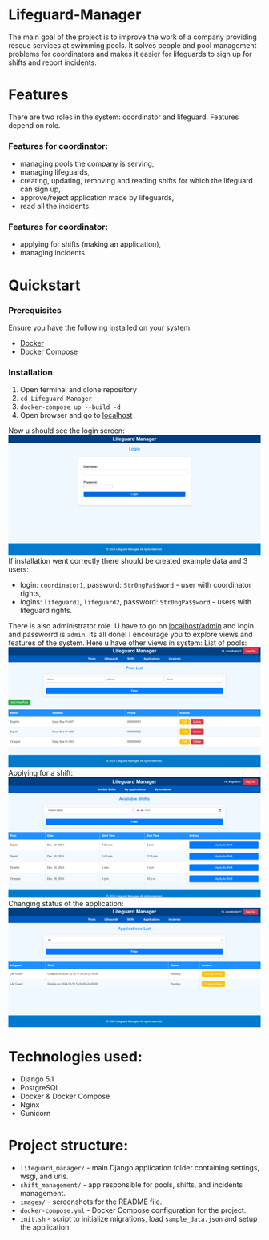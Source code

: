 # Lifeguard-Manager
The main goal of the project is to improve the work of a company providing rescue services at swimming pools. It solves people and pool management problems for coordinators and makes it easier for lifeguards to sign up for shifts and report incidents.
# Features
There are two roles in the system: coordinator and lifeguard. Features depend on role.
### Features for coordinator:
* managing pools the company is serving,
* managing lifeguards,
* creating, updating, removing and reading shifts for which the lifeguard can sign up,
* approve/reject application made by lifeguards,
* read all the incidents.
### Features for coordinator:
* applying for shifts (making an application),
* managing incidents.
# Quickstart
### Prerequisites
Ensure you have the following installed on your system:
- [Docker](https://www.docker.com/get-started)
- [Docker Compose](https://docs.docker.com/compose/install/)
### Installation
1. Open terminal and clone repository
2. ```cd Lifeguard-Manager```
3. ```docker-compose up --build -d```
4. Open browser and go to [localhost](http://localhost:80)  

Now u should see the login screen:
![login_image](images/login.png)
If installation went correctly there should be created example data and 3 users:
* login: ```coordinator1```, password: ```Str0ngPa$$word``` - user with coordinator rights,
* logins: ```lifeguard1```, ```lifeguard2```, password: ```Str0ngPa$$word``` - users with lifeguard rights.

There is also administrator role. U have to go on [localhost/admin](http://localhost:80/admin) and login and passworrd is ```admin```. 
Its all done! I encourage you to explore views and features of the system. Here u have other views in system:
List of pools:
![login_image](images/pool_list.png)
Applying for a shift:
![login_image](images/shifts.png)
Changing status of the application:
![login_image](images/applications.png)

# Technologies used:
* Django 5.1
* PostgreSQL
* Docker & Docker Compose
* Nginx
* Gunicorn

# Project structure:
* ```lifeguard_manager/``` - main Django application folder containing settings, wsgi, and urls.
* ```shift_management/``` - app responsible for pools, shifts, and incidents management.
* ```images/``` - screenshots for the README file.
* ```docker-compose.yml``` - Docker Compose configuration for the project.
* ```init.sh``` - script to initialize migrations, load ```sample_data.json``` and setup the application.
